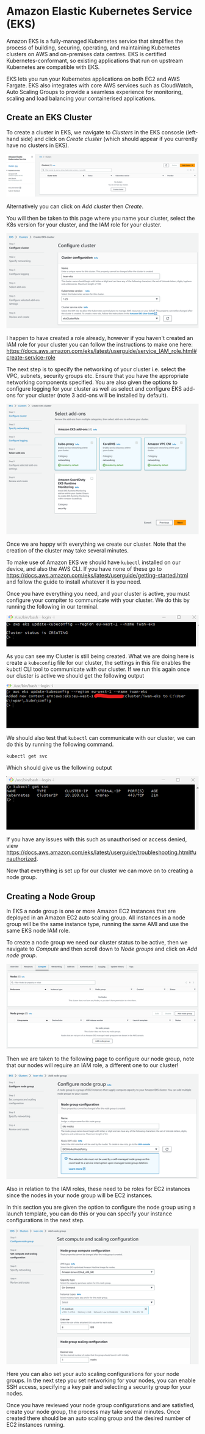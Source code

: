 # Amazon Elastic Kubernetes Service (EKS)
Amazon EKS is a fully-managed Kubernetes service that simplifies the process of building, securing, operating, and maintaining Kubernetes clusters on AWS and on-premises data centres. EKS is certified Kubernetes-conformant, so existing applications that run on upstream Kubernetes are compatible with EKS.

EKS lets you run your Kubernetes applications on both EC2 and AWS Fargate. EKS also integrates with core AWS services such as CloudWatch, Auto Scaling Groups to provide a seamless experience for monitoring, scaling and load balancing your containerised applications.

## Create an EKS Cluster
To create a cluster in EKS, we navigate to _Clusters_ in the EKS consosle (left-hand side) and click on _Create cluster_ (which should appear if you currently have no clusters in EKS).

![](images/eks-console.png)

Alternatively you can click on _Add cluster_ then _Create_.

You will then be taken to this page where you name your cluster, select the K8s version for your cluster, and the IAM role for your cluster.

![](images/config-cluster.png)

I happen to have created a role already, however if you haven't created an IAM role for your cluster you can follow the instructions to make one here: https://docs.aws.amazon.com/eks/latest/userguide/service_IAM_role.html#create-service-role

The next step is to specify the networking of your cluster i.e. select the VPC, subnets, security groups etc. Ensure that you have the appropriate networking components specified. You are also given the options to configure logging for your cluster as well as select and configure EKS add-ons for your cluster (note 3 add-ons will be installed by default).

![](images/eks-add-ons.png)

Once we are happy with everything we create our cluster. Note that the creation of the cluster may take several minutes.

To make use of Amazon EKS we should have `kubectl` installed on our device, and also the AWS CLI. If you have none of these go to https://docs.aws.amazon.com/eks/latest/userguide/getting-started.html and follow the guide to install whatever it is you need.

Once you have everything you need, and your cluster is active, you must configure your compiter to communicate with your cluster. We do this by running the following in our terminal.

![](images/kubeconfig.png)

As you can see my Cluster is still being created. What we are doing here is create a `kubeconfig` file for our cluster, the settings in this file enables the kubctl CLI tool to communicate with our cluster. If we run this again once our cluster is active we should get the following output

![](images/kubeconf-active.png)

We should also test that `kubectl` can communicate with our cluster, we can do this by running the following command.
```
kubectl get svc
```
Which should give us the following output

![](images/kubectl-get-svc.png)

If you have any issues with this such as unauthorised or access denied, view https://docs.aws.amazon.com/eks/latest/userguide/troubleshooting.html#unauthorized.

Now that everything is set up for our cluster we can move on to creating a node group.

## Creating a Node Group
In EKS a node group is one or more Amazon EC2 instances that are deployed in an Amazon EC2 auto scaling group. All instances in a node group will be the same instance type, running the same AMI and use the same EKS node IAM role.

To create a node group we need our cluster status to be active, then we navigate to _Compute_ and then scroll down to _Node groups_ and click on _Add node group_.

![](images/add-node-group.png)

Then we are taken to the following page to configure our node group, note that our nodes will require an IAM role, a different one to our cluster!

![](images/node-group-conf.png)

Also in relation to the IAM roles, these need to be roles for EC2 instances since the nodes in your node group will be EC2 instances.

In this section you are given the option to configure the node group using a launch template, you can do this or you can specify your instance configurations in the next step.

![](images/comp-as-conf.png)

Here you can also set your auto scaling configurations for your node groups. In the next step you set networking for your nodes, you can enable SSH access, specifying a key pair and selecting a security group for your nodes.

Once you have reviewed your node group configurations and are satisfied, create your node group, the process may take several minutes. Once created there should be an auto scaling group and the desired number of EC2 instances running.